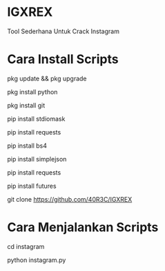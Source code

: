 # IGXREX
Tool Sederhana Untuk Crack Instagram

# Cara Install Scripts

pkg update && pkg upgrade

pkg install python

pkg install git

pip install stdiomask

pip install requests

pip install bs4

pip install simplejson

pip install requests

pip install futures

git clone https://github.com/40R3C/IGXREX


# Cara Menjalankan Scripts

cd instagram

python instagram.py



